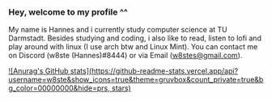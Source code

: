 ### Hey, welcome to my profile ^^
My name is Hannes and i currently study computer science at TU Darmstadt.
Besides studying and coding, i also like to read, listen to lofi and play around 
with linux (I use arch btw and Linux Mint).
You can contact me on Discord (w8ste (Hannes)#8444) or via Email (w8stes@gmail.com).

[![Anurag's GitHub stats](https://github-readme-stats.vercel.app/api?username=w8ste&show_icons=true&theme=gruvbox&count_private=true&bg_color=00000000&hide=prs, stars)](https://github.com/anuraghazra/github-readme-stats)



